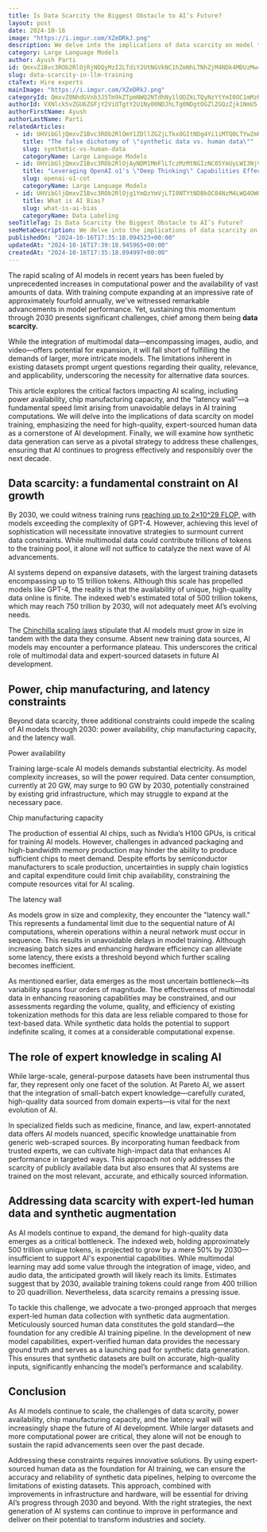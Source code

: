 ```yaml
---
title: Is Data Scarcity the Biggest Obstacle to AI’s Future?
layout: post
date: 2024-10-16
image: "https://i.imgur.com/XZeDRkJ.png"
description: We delve into the implications of data scarcity on model training, emphasizing the need for high-quality, expert-sourced human data as a cornerstone of AI development.
category: Large Language Models
author: Ayush Parti
id: QmxvZ1Bvc3ROb2RlOjRjNDQyMzI2LTdiY2UtNGVkNC1hZmNhLTNhZjM4NDk4MDUzMw==
slug: data-scarcity-in-llm-training
ctaText: Hire experts
mainImage: "https://i.imgur.com/XZeDRkJ.png"
categoryId: QmxvZ0NhdGVnb3J5Tm9kZTpmNWQ2NTdhNy1lODZkLTQyNzYtYmI0OC1mMzRiMzY4NjI0ZmM=
authorId: VXNlck5vZGU6ZGFjY2ViOTgtY2U1Ny00NDJhLTg0NDgtOGZlZGQzZjk1NmU5
authorFirstName: Ayush
authorLastName: Parti
relatedArticles:
  - id: UHVibGljQmxvZ1Bvc3ROb2RlOmY1ZDllZGZjLTkxOGItNDg4Yi1iMTQ0LTYwZmRhN2ViNDljOA==
    title: "The false dichotomy of \"synthetic data vs. human data\""
    slug: synthetic-vs-human-data
    categoryName: Large Language Models
  - id: UHVibGljQmxvZ1Bvc3ROb2RlOjAyNDM1MmFlLTczMzMtNGIzNC05YmUyLWI3NjViMjlkNWJkMw==
    title: "Leveraging OpenAI o1's \"Deep Thinking\" Capabilities Effectively"
    slug: openai-o1-cot
    categoryName: Large Language Models
  - id: UHVibGljQmxvZ1Bvc3ROb2RlOjg1YmQzYmVjLTI0NTYtNDBkOC04NzM4LWQ4OWQ1NmI3YTFjZA==
    title: What is AI Bias?
    slug: what-is-ai-bias
    categoryName: Data Labeling
seoTitleTag: Is Data Scarcity the Biggest Obstacle to AI’s Future?
seoMetaDescription: We delve into the implications of data scarcity on model training, emphasizing the need for high-quality, expert-sourced human data as a cornerstone of AI development.
publishedOn: "2024-10-16T17:35:18.094523+00:00"
updatedAt: "2024-10-16T17:39:18.945965+00:00"
createdAt: "2024-10-16T17:35:18.094997+00:00"
---
```

The rapid scaling of AI models in recent years has been fueled by unprecedented increases in computational power and the availability of vast amounts of data. With training compute expanding at an impressive rate of approximately fourfold annually, we've witnessed remarkable advancements in model performance. Yet, sustaining this momentum through 2030 presents significant challenges, chief among them being **data scarcity.**

While the integration of multimodal data—encompassing images, audio, and video—offers potential for expansion, it will fall short of fulfilling the demands of larger, more intricate models. The limitations inherent in existing datasets prompt urgent questions regarding their quality, relevance, and applicability, underscoring the necessity for alternative data sources.

This article explores the critical factors impacting AI scaling, including power availability, chip manufacturing capacity, and the “latency wall”—a fundamental speed limit arising from unavoidable delays in AI training computations. We will delve into the implications of data scarcity on model training, emphasizing the need for high-quality, expert-sourced human data as a cornerstone of AI development. Finally, we will examine how synthetic data generation can serve as a pivotal strategy to address these challenges, ensuring that AI continues to progress effectively and responsibly over the next decade.

##  Data scarcity: a fundamental constraint on AI growth

By 2030, we could witness training runs [reaching up to 2×10^29 FLOP,](https://arxiv.org/html/2211.04325v2) with models exceeding the complexity of GPT-4. However, achieving this level of sophistication will necessitate innovative strategies to surmount current data constraints. While multimodal data could contribute trillions of tokens to the training pool, it alone will not suffice to catalyze the next wave of AI advancements.

AI systems depend on expansive datasets, with the largest training datasets encompassing up to 15 trillion tokens. Although this scale has propelled models like GPT-4, the reality is that the availability of unique, high-quality data online is finite. The indexed web's estimated total of 500 trillion tokens, which may reach 750 trillion by 2030, will not adequately meet AI’s evolving needs.

The [Chinchilla scaling laws](https://medium.com/@raniahossam/chinchilla-scaling-laws-for-large-language-models-llms-40c434e4e1c1) stipulate that AI models must grow in size in tandem with the data they consume. Absent new training data sources, AI models may encounter a performance plateau. This underscores the critical role of multimodal data and expert-sourced datasets in future AI development.

##  Power, chip manufacturing, and latency constraints

Beyond data scarcity, three additional constraints could impede the scaling of AI models through 2030: power availability, chip manufacturing capacity, and the latency wall.

Power availability

Training large-scale AI models demands substantial electricity. As model complexity increases, so will the power required. Data center consumption, currently at 20 GW, may surge to 90 GW by 2030, potentially constrained by existing grid infrastructure, which may struggle to expand at the necessary pace.

Chip manufacturing capacity

The production of essential AI chips, such as Nvidia’s H100 GPUs, is critical for training AI models. However, challenges in advanced packaging and high-bandwidth memory production may hinder the ability to produce sufficient chips to meet demand. Despite efforts by semiconductor manufacturers to scale production, uncertainties in supply chain logistics and capital expenditure could limit chip availability, constraining the compute resources vital for AI scaling.

The latency wall

As models grow in size and complexity, they encounter the "latency wall." This represents a fundamental limit due to the sequential nature of AI computations, wherein operations within a neural network must occur in sequence. This results in unavoidable delays in model training. Although increasing batch sizes and enhancing hardware efficiency can alleviate some latency, there exists a threshold beyond which further scaling becomes inefficient.

As mentioned earlier, data emerges as the most uncertain bottleneck—its variability spans four orders of magnitude. The effectiveness of multimodal data in enhancing reasoning capabilities may be constrained, and our assessments regarding the volume, quality, and efficiency of existing tokenization methods for this data are less reliable compared to those for text-based data. While synthetic data holds the potential to support indefinite scaling, it comes at a considerable computational expense.

##  The role of expert knowledge in scaling AI

While large-scale, general-purpose datasets have been instrumental thus far, they represent only one facet of the solution. At Pareto AI, we assert that the integration of small-batch expert knowledge—carefully curated, high-quality data sourced from domain experts—is vital for the next evolution of AI.

In specialized fields such as medicine, finance, and law, expert-annotated data offers AI models nuanced, specific knowledge unattainable from generic web-scraped sources. By incorporating human feedback from trusted experts, we can cultivate high-impact data that enhances AI performance in targeted ways. This approach not only addresses the scarcity of publicly available data but also ensures that AI systems are trained on the most relevant, accurate, and ethically sourced information.

##  Addressing data scarcity with expert-led human data and synthetic augmentation

As AI models continue to expand, the demand for high-quality data emerges as a critical bottleneck. The indexed web, holding approximately 500 trillion unique tokens, is projected to grow by a mere 50% by 2030—insufficient to support AI's exponential capabilities. While multimodal learning may add some value through the integration of image, video, and audio data, the anticipated growth will likely reach its limits. Estimates suggest that by 2030, available training tokens could range from 400 trillion to 20 quadrillion. Nevertheless, data scarcity remains a pressing issue.

To tackle this challenge, we advocate a two-pronged approach that merges expert-led human data collection with synthetic data augmentation. Meticulously sourced human data constitutes the gold standard—the foundation for any credible AI training pipeline. In the development of new model capabilities, expert-verified human data provides the necessary ground truth and serves as a launching pad for synthetic data generation. This ensures that synthetic datasets are built on accurate, high-quality inputs, significantly enhancing the model’s performance and scalability.

## Conclusion

As AI models continue to scale, the challenges of data scarcity, power availability, chip manufacturing capacity, and the latency wall will increasingly shape the future of AI development. While larger datasets and more computational power are critical, they alone will not be enough to sustain the rapid advancements seen over the past decade.

Addressing these constraints requires innovative solutions. By using expert-sourced human data as the foundation for AI training, we can ensure the accuracy and reliability of synthetic data pipelines, helping to overcome the limitations of existing datasets. This approach, combined with improvements in infrastructure and hardware, will be essential for driving AI’s progress through 2030 and beyond. With the right strategies, the next generation of AI systems can continue to improve in performance and deliver on their potential to transform industries and society.
